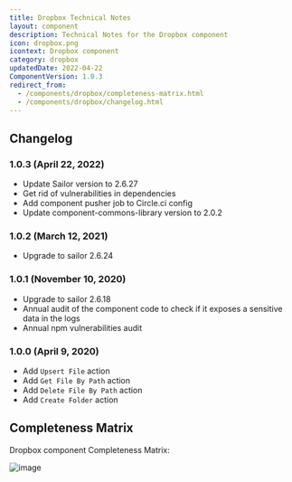 ```yaml
---
title: Dropbox Technical Notes
layout: component
description: Technical Notes for the Dropbox component
icon: dropbox.png
icontext: Dropbox component
category: dropbox
updatedDate: 2022-04-22
ComponentVersion: 1.0.3
redirect_from:
  - /components/dropbox/completeness-matrix.html
  - /components/dropbox/changelog.html
---
```


## Changelog

### 1.0.3 (April 22, 2022)

* Update Sailor version to 2.6.27
* Get rid of vulnerabilities in dependencies
* Add component pusher job to Circle.ci config
* Update component-commons-library version to 2.0.2

### 1.0.2 (March 12, 2021)

* Upgrade to sailor 2.6.24

### 1.0.1 (November 10, 2020)

* Upgrade to sailor 2.6.18
* Annual audit of the component code to check if it exposes a sensitive data in the logs
* Annual npm vulnerabilities audit

### 1.0.0 (April 9, 2020)

* Add `Upsert File` action
* Add `Get File By Path` action
* Add `Delete File By Path` action
* Add `Create Folder` action

## Completeness Matrix

Dropbox component Completeness Matrix:

![image](https://user-images.githubusercontent.com/16806832/78768387-87e0d180-7994-11ea-8808-6fdff76930b7.png)
